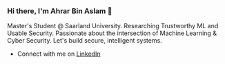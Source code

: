 ### Hi there, I'm Ahrar Bin Aslam 👋

Master's Student @ Saarland University. Researching Trustworthy ML and Usable Security. Passionate about the intersection of Machine Learning & Cyber Security. Let's build secure, intelligent systems.
- Connect with me on [LinkedIn](https://www.linkedin.com/in/ahrarbinaslam23/)
